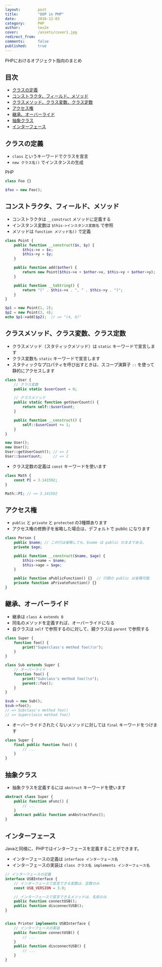 ```yaml
---
layout:        post
title:         "OOP in PHP"
date:          2016-12-03
category:      PHP
author:        tex2e
cover:         /assets/cover1.jpg
redirect_from:
comments:      false
published:     true
---
```


PHPにおけるオブジェクト指向のまとめ

目次
-------

- [クラスの定義](#class)
- [コンストラクタ、フィールド、メソッド](#constructor)
- [クラスメソッド、クラス変数、クラス定数](#class-method)
- [アクセス権](#access)
- [継承、オーバーライド](#extends)
- [抽象クラス](#abstruct)
- [インターフェース](#interface)


<a name="class"></a>

クラスの定義
-----------

- `class` というキーワードでクラスを宣言
- `new クラス名()` でインスタンスの生成

PHP

```php
class Foo {}

$foo = new Foo();
```


<a name="constructor"></a>

コンストラクタ、フィールド、メソッド
------------------------------

- コンストラクタは `__construct` メソッドに定義する
- インスタンス変数は `$this->インスタンス変数名` で参照
- メソッドは `function メソッド名()` で定義

```php
class Point {
    public function __construct($x, $y) {
        $this->x = $x;
        $this->y = $y;
    }

    public function add($other) {
        return new Point($this->x + $other->x, $this->y + $other->y);
    }

    public function __toString() {
        return "(" . $this->x . ", " . $this->y . ")";
    }
}

$p1 = new Point(1, 2);
$p2 = new Point(3, 4);
echo $p1->add($p2);  // => "(4, 6)"
```


<a name="class-method"></a>

クラスメソッド、クラス変数、クラス定数
------------------------------

- クラスメソッド（スタティックメソッド）は `static` キーワードで宣言します
- クラス変数も `static` キーワードで宣言します
- スタティックなプロパティを呼び出すときは、スコープ演算子 `::` を使って静的にアクセスします

```php
class User {
    // クラス変数
    public static $userCount = 0;

    // クラスメソッド
    public static function getUserCount() {
        return self::$userCount;
    }

    public function __construct() {
        self::$userCount += 1;
    }
}

new User();
new User();
User::getUserCount(); // => 2
User::$userCount;     // => 2
```

- クラス定数の定義は `const` キーワードを使います

```php
class Math {
    const PI = 3.141592;
}

Math::PI; // => 3.141592
```


<a name="access"></a>

アクセス権
-----------

- `public` と `private` と `protected` の3種類あります
- アクセス権の修飾子を省略した場合は、デフォルトで public になります

```php
class Person {
    public $name; // この行は省略しても、$name は public のままである。
    private $age;

    public function __construct($name, $age) {
        $this->name = $name;
        $this->age = $age;
    }

    public function aPublicFunction() {}  // 行頭の public は省略可能
    private function aPrivateFunction() {}
}
```


<a name="extends"></a>

継承、オーバーライド
------------------

- 継承は `class A extends B`
- 同名のメソッドを定義すれば、オーバーライドになる
- 自クラスは `self` で参照するのに対して、親クラスは `parent` で参照する

```php
class Super {
    function foo() {
        print("Superclass's method foo()\n");
    }
}

class Sub extends Super {
    // オーバーライド
    function foo() {
        print("Subclass's method foo()\n");
        parent::foo();
    }
}

$sub = new Sub();
$sub->foo();
// => Subclass's method foo()
// => Superclasss method foo()
```

- オーバーライドされたくないメソッドに対しては `final` キーワードをつけます

```php
class Super {
    final public function foo() {
        // ...
    }
}
```


<a name="abstruct"></a>

抽象クラス
------------------

- 抽象クラスを定義するには `abstruct` キーワードを使います

```php
abstract class Super {
    public function aFunc() {
        // ...
    }
    abstract public function anAbstractFunc();
}
```


<a name="interface"></a>

インターフェース
------------------

Javaと同様に、PHPではインターフェースを定義することができます。

- インターフェースの定義は `interface インターフェース名`
- インターフェースの実装は `class クラス名 implements インターフェース名`

```php
// インターフェースの定義
interface USBInterface {
    // インターフェースで宣言できる変数は、定数のみ
    const USB_VERSION = 3.0;

    // インターフェースで宣言できるメソッドは、名前のみ
    public function connectUSB();
    public function disconnectUSB();
}


class Printer implements USBInterface {
    // インターフェースの実装
    public function connectUSB() {
        // ...
    }
    public function disconnectUSB() {
        // ...
    }
}
```
